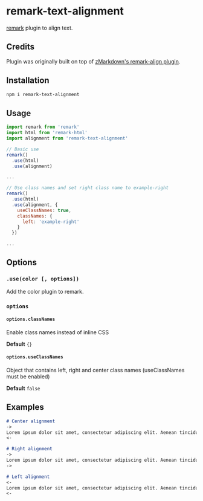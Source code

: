 # remark-text-alignment

[remark](https://github.com/remarkjs/remark) plugin to align text.

## Credits

Plugin was originally built on top of [zMarkdown's remark-align plugin](https://github.com/zestedesavoir/zmarkdown/tree/master/packages/remark-align).

## Installation

```bash
npm i remark-text-alignment
```

## Usage

```js
import remark from 'remark'
import html from 'remark-html'
import alignment from 'remark-text-alignment'

// Basic use
remark()
  .use(html)
  .use(alignment)

...

// Use class names and set right class name to example-right
remark()
  .use(html)
  .use(alignment, {
    useClassNames: true,
    classNames: {
      left: 'example-right'
    }
  })

...
```

## Options

### `.use(color [, options])`

Add the color plugin to remark.

### `options`

#### `options.classNames`

Enable class names instead of inline CSS

**Default** `{}`

#### `options.useClassNames`

Object that contains left, right and center class names (useClassNames must be enabled)

**Default** `false`

## Examples

```markdown
# Center alignment
->
Lorem ipsum dolor sit amet, consectetur adipiscing elit. Aenean tincidunt urna maximus sem congue, viverra ultrices purus porta. Aenean at porta mi. Donec ut felis consectetur, rutrum mauris non, sagittis ipsum. Quisque sit amet fringilla lorem. Curabitur euismod imperdiet nunc, et vehicula lorem scelerisque et. Fusce rutrum id lectus in pellentesque. Donec vel cursus dolor. Ut placerat justo nunc, a imperdiet libero posuere non. Nullam dolor ligula, efficitur a accumsan non, viverra quis lorem. Mauris at auctor ligula.
<-

# Right alignment
->
Lorem ipsum dolor sit amet, consectetur adipiscing elit. Aenean tincidunt urna maximus sem congue, viverra ultrices purus porta. Aenean at porta mi. Donec ut felis consectetur, rutrum mauris non, sagittis ipsum. Quisque sit amet fringilla lorem. Curabitur euismod imperdiet nunc, et vehicula lorem scelerisque et. Fusce rutrum id lectus in pellentesque. Donec vel cursus dolor. Ut placerat justo nunc, a imperdiet libero posuere non. Nullam dolor ligula, efficitur a accumsan non, viverra quis lorem. Mauris at auctor ligula.
->

# Left alignment
<-
Lorem ipsum dolor sit amet, consectetur adipiscing elit. Aenean tincidunt urna maximus sem congue, viverra ultrices purus porta. Aenean at porta mi. Donec ut felis consectetur, rutrum mauris non, sagittis ipsum. Quisque sit amet fringilla lorem. Curabitur euismod imperdiet nunc, et vehicula lorem scelerisque et. Fusce rutrum id lectus in pellentesque. Donec vel cursus dolor. Ut placerat justo nunc, a imperdiet libero posuere non. Nullam dolor ligula, efficitur a accumsan non, viverra quis lorem. Mauris at auctor ligula.
<-
```

